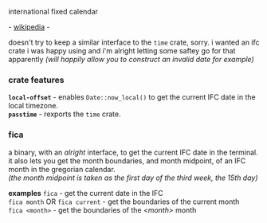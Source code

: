 international fixed calendar

\- [wikipedia](https://en.wikipedia.org/wiki/International_Fixed_Calendar) -

doesn't try to keep a similar interface to the `time` crate, sorry. i wanted
an ifc crate i was happy using and i'm alright letting some saftey go for that
apparently *(will happily allow you to construct an invalid date for example)*

### crate features
**`local-offset`** - enables `Date::now_local()` to get the current IFC date in the local timezone.  
**`passtime`** - rexports the `time` crate.

### fica
a binary, with an *alright* interface, to get the current IFC date in the
terminal. it also lets you get the month boundaries, and month midpoint,
of an IFC month in the gregorian calendar.  
*(the month midpoint is taken as the first day of the third week, the 15th day)*

**examples**
`fica` - get the current date in the IFC  
`fica month` OR `fica current` - get the boundaries of the current month  
`fica <month>` - get the boundaries of the *\<month\>* month